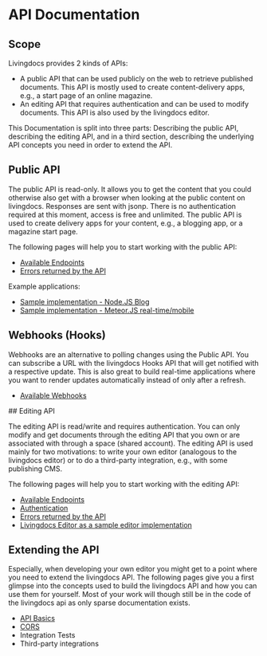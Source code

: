 # API Documentation
## Scope

Livingdocs provides 2 kinds of APIs: 
- A public API that can be used publicly on the web to retrieve published documents. This API is mostly used to create content-delivery apps, e.g., a start page of an online magazine.
- An editing API that requires authentication and can be used to modify documents. This API is also used by the livingdocs editor.

This Documentation is split into three parts: Describing the public API, describing the editing API, and in a third section, describing the underlying API concepts you need in order to extend the API.

## Public API

The public API is read-only. It allows you to get the content that you could otherwise also get with a browser when looking at the public content on livingdocs. Responses are sent with jsonp. There is no authentication required at this moment, access is free and unlimited.
The public API is used to create delivery apps for your content, e.g., a blogging app, or a magazine start page.

The following pages will help you to start working with the public API:
- [Available Endpoints](./public_api_endpoints.md)
- [Errors returned by the API](./api_errors.md)

Example applications:
- [Sample implementation - Node.JS Blog](https://github.com/marcbachmann/livingdocs-delivery)
- [Sample implementation - Meteor.JS real-time/mobile](https://github.com/gabrielhase/livingdocs-stream)

## Webhooks (Hooks)

Webhooks are an alternative to polling changes using the Public API. You can subscribe a URL with the livingdocs Hooks API that will get notified with a respective update. This is also great to build real-time applications where you want to render updates automatically instead of only after a refresh.
- [Available Webhooks](./editing_api_hooks.md)

## Editing API

The editing API is read/write and requires authentication. You can only modify and get documents through the editing API that you own or are associated with through a space (shared account).
The editing API is used mainly for two motivations: to write your own editor (analogous to the livingdocs editor) or to do a third-party integration, e.g., with some publishing CMS.

The following pages will help you to start working with the editing API:
- [Available Endpoints](./editing_api_endpoints.md)
- [Authentication](./editing_api_authentication.md)
- [Errors returned by the API](./api_errors.md)
- [Livingdocs Editor as a sample editor implementation](https://github.com/upfrontIO/livingdocs-editor)

## Extending the API

Especially, when developing your own editor you might get to a point where you need to extend the livingdocs API. The following pages give you a first glimpse into the concepts used to build the livingdocs API and how you can use them for yourself. Most of your work will though still be in the code of the livingdocs api as only sparse documentation exists.
- [API Basics](./api_basics.md)
- [CORS](./api_cors.md)
- Integration Tests
- Third-party integrations
